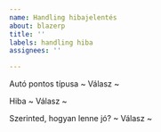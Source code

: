 ```yaml
---
name: Handling hibajelentés
about: blazerp
title: ''
labels: handling hiba
assignees: ''

---
```


Autó pontos típusa
~ Válasz ~


Hiba
~ Válasz ~


Szerinted, hogyan lenne jó?
~ Válasz ~
